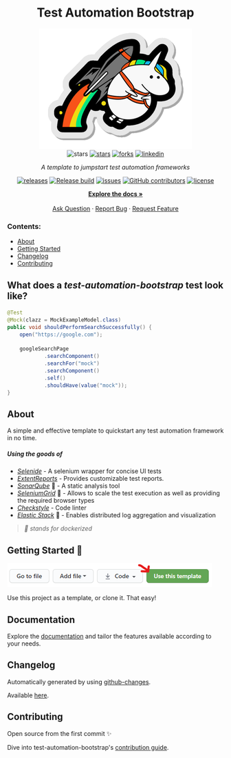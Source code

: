 <h1 align="center">Test Automation Bootstrap</h1>

<div align="center">

<img src="docs/img/my_unicorn.png" alt="logo"/>

<br>

<img src="https://img.shields.io/static/v1?label=%F0%9F%8C%9F&message=If%20Useful&style=style=flat&color=BC4E99" alt="stars"/>
<a href="https://github.com/sergiomartins8/test-automation-bootstrap/stargazers"><img src="https://img.shields.io/github/stars/sergiomartins8/test-automation-bootstrap" alt="stars"/></a>
<a href="https://github.com/sergiomartins8/test-automation-bootstrap/network/members"><img src="https://img.shields.io/github/forks/sergiomartins8/test-automation-bootstrap" alt="forks"/></a>
<a href="https://www.linkedin.com/in/sergiomartins8/"><img src="https://img.shields.io/badge/-sergiomartins8-blue?logo=Linkedin&logoColor=white&link=https://www.linkedin.com/in/sergiomartins8/" alt="linkedin"/></a>

<i>A template to jumpstart test automation frameworks</i>

<a href="https://github.com/sergiomartins8/test-automation-bootstrap/releases"><img src="https://img.shields.io/github/v/release/sergiomartins8/test-automation-bootstrap" alt="releases"/></a>
<a href="https://github.com/sergiomartins8/test-automation-bootstrap/actions?query=workflow%3Arelease"><img src="https://github.com/sergiomartins8/test-automation-bootstrap/workflows/release/badge.svg" alt="Release build"/></a>
<a href="https://github.com/sergiomartins8/test-automation-bootstrap/issues"><img src="https://img.shields.io/github/issues/sergiomartins8/test-automation-bootstrap" alt="issues"/></a>
<a href="https://github.com/sergiomartins8/test-automation-bootstrap/graphs/contributors"><img alt="GitHub contributors" src="https://img.shields.io/github/contributors/sergiomartins8/test-automation-bootstrap" alt="contributors"></a>
<a href="https://github.com/sergiomartins8/test-automation-bootstrap/blob/master/LICENSE"><img src="https://img.shields.io/github/license/sergiomartins8/test-automation-bootstrap" alt="license"/></a>

<p>
<a href="docs/documentation.md"><strong>Explore the docs »</strong></a>
<br />
<br />
<a href="https://github.com/sergiomartins8/test-automation-bootstrap/issues">Ask Question</a>
·
<a href="https://github.com/sergiomartins8/test-automation-bootstrap/issues">Report Bug</a>
·
<a href="https://github.com/sergiomartins8/test-automation-bootstrap/issues">Request Feature</a>
</p>

</div>

### Contents:
* [About](#about)
* [Getting Started](#getting-started-)
* [Changelog](#changelog)
* [Contributing](#contributing)

## What does a _test-automation-bootstrap_ test look like?
```java
@Test
@Mock(clazz = MockExampleModel.class)
public void shouldPerformSearchSuccessfully() {
    open("https://google.com");

    googleSearchPage
            .searchComponent()
            .searchFor("mock")
            .searchComponent()
            .self()
            .shouldHave(value("mock"));
}
```

## About
A simple and effective template to quickstart any test automation framework in no time.

##### Using the goods of 
* _[Selenide](https://github.com/selenide/selenide)_ - A selenium wrapper for concise UI tests
* _[ExtentReports](https://extentreports.com/)_ - Provides customizable test reports.
* _[SonarQube](https://www.sonarqube.org/)_ 🐳 - A static analysis tool
* _[SeleniumGrid](https://github.com/SeleniumHQ/docker-selenium)_ 🐳 - Allows to scale the test execution as well as providing the required browser types
* _[Checkstyle](https://maven.apache.org/plugins/maven-checkstyle-plugin/)_ - Code linter
* _[Elastic Stack](https://www.elastic.co/blog/elastic-stack-7-10-1-released)_ 🐳 - Enables distributed log aggregation and visualization

> _🐳 stands for dockerized_

## Getting Started 🚀

![](.docs/img/template.png)

Use this project as a template, or clone it. That easy!

## Documentation
Explore the [documentation](.docs/documentation.md) and tailor the features available according to your needs.

## Changelog
Automatically generated by using [github-changes](https://github.com/lalitkapoor/github-changes).

Available [here](.docs/CHANGELOG.md).

## Contributing
Open source from the first commit ✨

Dive into test-automation-bootstrap's [contribution guide](.docs/CONTRIBUTING.md).
